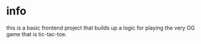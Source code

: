 # info 
this is a basic frontend project that builds up a logic for playing the very OG game that is tic-tac-toe. 
